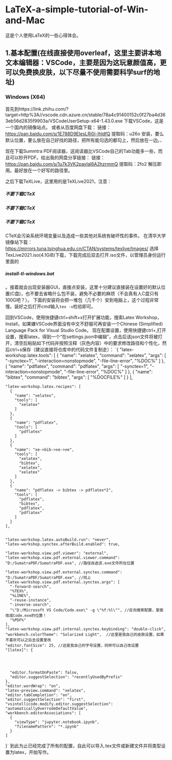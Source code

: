 # LaTeX-a-simple-tutorial-of-Win-and-Mac
这是个人使用LaTeX的一些心得体会。
## 1.基本配置(在线直接使用overleaf，这里主要讲本地文本编辑器：VSCode，主要是因为这玩意颜值高，更可以免费换皮肤，以下尽量不使用需要科学surf的地址)
### Windows (X64)
首先到https://link.zhihu.com/?target=http%3A//vscode.cdn.azure.cn/stable/78a4c91400152c0f27ba4d363eb56d2835f9903a/VSCodeUserSetup-x64-1.43.0.exe
下载VSCode，这是一个国内的镜像站点。
或者从百度网盘下载：
链接：https://pan.baidu.com/s/1E788D9EIesLRi0j-lhldfQ 
提取码：u26o 
安装，要么默认位置，要么放在自己好找的路径，把所有能勾选的都勾上，然后放在一边。、

现在下载Summtra PDF阅读器，这阅读器比VSCode自己的Tab功能多一些，而且可以秒开PDF。给出我的网盘分享链接：
链接：https://pan.baidu.com/s/1u7k3VK2pavlal6A2hzrmmQ 
提取码：2fo2 
解压即用。最好放在一个好写的路径里。

之后下载TeXLive，这里用的是TeXLive2021，注意：
##### 不要下载CTeX
##### 不要下载CTeX
##### 不要下载CTeX
CTeX会污染系统环境变量以及造成一些其他对系统有破坏性的事件。
在清华大学镜像站下载：https://mirrors.tuna.tsinghua.edu.cn/CTAN/systems/texlive/Images/
选择TexLive2021.iso(4.1GiB)下载，下载完成后双击打开.iso文件，以管理员身份运行里面的
##### install-tl-windows.bat
。接着就会出现安装器GUI，直接点安装，这里十分建议直接装在设置好的默认位置(C盘)，也不要去省略什么包不装，避免不必要的麻烦（不会真有人C盘只有100G吧？）。
下面的安装将会把一堆包（几千个）安到电脑上，这个过程非常慢。装好之后打开cmd输入`tex -v`检验即可。

回到VSCode，使用快捷键ctrl+shift+x打开扩展功能，搜索Latex Workshop，Install，如果嫌VSCode界面没有中文不舒服可再安装一个Chinese (Simplified) Language Pack for Visual Studio Code。
现在配置设置，使用快捷键ctrl+,打开设置，搜索latex，得到一个“在settings.json中编辑”，点击后该json文件将被打开，清空后粘贴如下代码并按照注释（灰色内容）中的要求修改路径和个性化，然后ctrl+s保存（建议直接将仓库中的代码文件复制走）：
`{
    "latex-workshop.latex.tools": [
        {
            "name": "xelatex",
            "command": "xelatex",
            "args": [
              "-synctex=1",
              "-interaction=nonstopmode",
              "-file-line-error",
              "%DOC%"
            ]
          },
        {
        "name": "pdflatex",
        "command": "pdflatex",
        "args": [
          "-synctex=1",
          "-interaction=nonstopmode",
          "-file-line-error",
          "%DOC%"
        ]
      },
      {
        "name": "bibtex",
        "command": "bibtex",
        "args": [
          "%DOCFILE%"
        ]
      }
    ],
  
  
    "latex-workshop.latex.recipes": [
      {
        "name": "xelatex",
        "tools": [
          "xelatex"
        ]
      },
      {
        "name": "pdflatex",
        "tools": [
          "pdflatex"
        ]
      },
      {
        "name": "xe->bib->xe->xe",
        "tools": [
          "xelatex",
          "bibtex",
          "xelatex",
          "xelatex"
        ]
      },
      {
        "name": "pdflatex -> bibtex -> pdflatex*2",
        "tools": [
          "pdflatex",
          "bibtex",
          "pdflatex",
          "pdflatex"
        ]
      }
    ],
  
    
    "latex-workshop.latex.autoBuild.run": "never", 
    "latex-workshop.synctex.afterBuild.enabled": true,
  
    "latex-workshop.view.pdf.viewer": "external",
    "latex-workshop.view.pdf.external.viewer.command": "D:/SumatraPDF/SumatraPDF.exe", //路径自选该.exe文件所在位置
  
    "latex-workshop.view.pdf.external.synctex.command": "D:/SumatraPDF/SumatraPDF.exe", //同上
    "latex-workshop.view.pdf.external.synctex.args": [
      "-forward-search",
      "%TEX%",
      "%LINE%",
      "-reuse-instance",
      "-inverse-search",
      "\"D:/Microsoft VS Code/Code.exe\" -g \"%f:%l\"", //反向搜索配置，里面改成Code.exe的位置！
      "%PDF%"
    ],
    "latex-workshop.view.pdf.internal.synctex.keybinding": "double-click",
    "workbench.colorTheme": "Solarized Light",  //这里是我自己的皮肤设置，如果不喜欢可以之后去设置里改
    "editor.fontSize": 25, //这是我自己的字号设置，同样可以自己改设置
    "[latex]": {
      
      


      "editor.formatOnPaste": false,
      "editor.suggestSelection": "recentlyUsedByPrefix"
    },
    "editor.wordWrap": "on",
    "latex-preview.command": "xelatex",
    "editor.tabCompletion": "on",
    "editor.suggestSelection": "first",
    "vsintellicode.modify.editor.suggestSelection": "automaticallyOverrodeDefaultValue",
    "workbench.editorAssociations": [
      {
        "viewType": "jupyter.notebook.ipynb",
        "filenamePattern": "*.ipynb"
      }
    ]
  }`
  到此为止已经完成了所有的配置，自此可以导入.tex文件或新建文件并将类型设置为latex，开始写作。
  
  
  
  
  
  
  

